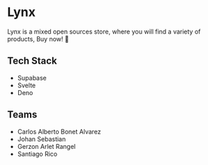 # Lynx

Lynx is a mixed open sources store, where you will find a variety of products, Buy now! 🌼

## Tech Stack

- Supabase
- Svelte
- Deno



## Teams

- Carlos Alberto Bonet Alvarez
- Johan Sebastian
- Gerzon Arlet Rangel
- Santiago Rico
